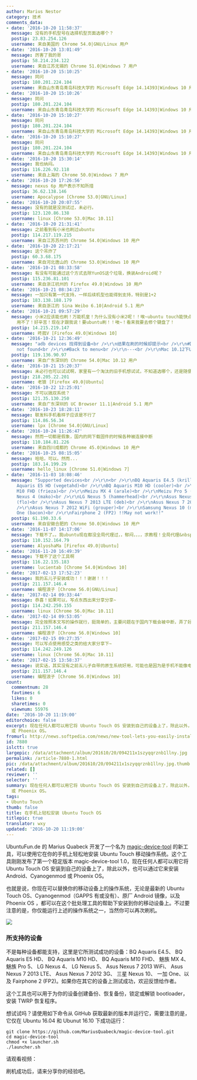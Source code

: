 ```yaml
---
author: Marius Nestor
category: 技术
comments_data:
- date: '2016-10-20 11:58:37'
  message: 没有的手机型号在选择机型页面选哪个？
  postip: 23.83.254.126
  username: 来自美国的 Chrome 54.0|GNU/Linux 用户
- date: '2016-10-20 13:01:49'
  message: 厉害了我的哥
  postip: 58.214.234.122
  username: 来自江苏无锡的 Chrome 51.0|Windows 7 用户
- date: '2016-10-20 15:10:25'
  message: 同问
  postip: 180.201.224.104
  username: 来自山东青岛青岛科技大学的 Microsoft Edge 14.14393|Windows 10 用户
- date: '2016-10-20 15:10:26'
  message: 同问
  postip: 180.201.224.104
  username: 来自山东青岛青岛科技大学的 Microsoft Edge 14.14393|Windows 10 用户
- date: '2016-10-20 15:10:27'
  message: 同问
  postip: 180.201.224.104
  username: 来自山东青岛青岛科技大学的 Microsoft Edge 14.14393|Windows 10 用户
- date: '2016-10-20 15:10:27'
  message: 同问
  postip: 180.201.224.104
  username: 来自山东青岛青岛科技大学的 Microsoft Edge 14.14393|Windows 10 用户
- date: '2016-10-20 15:30:14'
  message: 我也纳闷。
  postip: 116.226.92.118
  username: 来自上海的 Chrome 50.0|Windows 7 用户
- date: '2016-10-20 17:26:56'
  message: nexus 6p 用户表示不知所措
  postip: 36.62.138.146
  username: Apocalypse [Chrome 53.0|GNU/Linux]
- date: '2016-10-20 20:07:55'
  message: 没有的就是没测试过，未必行。
  postip: 123.120.86.138
  username: linux [Chrome 53.0|Mac 10.11]
- date: '2016-10-20 21:31:41'
  message: 之前看到有小米也刷过ubuntu
  postip: 114.217.119.215
  username: 来自江苏苏州的 Chrome 54.0|Windows 10 用户
- date: '2016-10-20 22:17:21'
  message: 这个吊炸了
  postip: 60.3.68.175
  username: 来自河北唐山的 Chrome 53.0|Windows 10 用户
- date: '2016-10-21 08:33:58'
  message: 有没有可能通过这个方式去除YunOS这个垃圾，换装Android呢？
  postip: 115.236.81.101
  username: 来自浙江杭州的 Firefox 49.0|Windows 10 用户
- date: '2016-10-21 08:34:23'
  message: 一加只有第一代支持，一样后续机型也能得到支持，特别是1+2
  postip: 183.138.188.179
  username: 来自浙江的 Sina Weibo 6.10|Android 5.1 用户
- date: '2016-10-21 09:57:29'
  message: 小米2应该能也刷！万能机皇！为什么没有小米2呢！！唉~ubuntu touch能快点嘛！我的手提已经换以mac pro了！！之前那一台键盘错了个J键！！！好郁闷！！vim
    用不了！好辛苦！现在才跟我说！要ubuntu刷！！唉~！看来我要去修个键盘了！
  postip: 14.215.219.147
  username: 咚菰V [Firefox 49.0|Windows 10]
- date: '2016-10-21 12:36:49'
  message: "adb devices 找得到设备<br />\r\n结果在刷的时候却提示<br />\r\n#Detecting device<br />\r\n#Device
    not found<br />\r\n#Back to menu<br />\r\n---<br />\r\nMac 10.12下Ubuntu 16.04虚拟机"
  postip: 119.136.90.97
  username: 来自广东深圳的 Chrome 54.0|Mac 10.12 用户
- date: '2016-10-21 15:20:37'
  message: 未必行也可以试试啊，家里有一个淘汰的旧手机想试试，不知道选哪个，还是随便选一个？
  postip: 218.205.22.201
  username: 老狼 [Firefox 49.0|Ubuntu]
- date: '2016-10-22 12:25:01'
  message: 不可以搞双系统？
  postip: 121.35.130.250
  username: 来自广东深圳的 UC Browser 11.1|Android 5.1 用户
- date: '2016-10-23 18:28:11'
  message: 联发科手机看样子应该是不行了
  postip: 114.86.56.34
  username: lpx [Chrome 54.0|GNU/Linux]
- date: '2016-10-24 11:26:47'
  message: 然而一切都是假象，国内的网下载固件的时候各种被连接中断
  postip: 110.184.81.226
  username: 来自四川成都的 Chrome 45.0|Windows 10 用户
- date: '2016-10-25 08:15:05'
  message: 哈哈，可以。然而...
  postip: 183.14.199.29
  username: hello_linux [Chrome 51.0|Windows 7]
- date: '2016-11-03 18:08:46'
  message: "Supported devices<br />\r\n<br />\r\nBQ Aquaris E4.5 (krillin)<br />\r\nBQ
    Aquaris E5 HD (vegetahd)<br />\r\nBQ Aquaris M10 HD (cooler)<br />\r\nBQ Aquaris
    M10 FHD (frieza)<br />\r\nMeizu MX 4 (arale)<br />\r\nMeizu Pro 5 (turbo)<br />\r\nLG
    Nexus 4 (mako)<br />\r\nLG Nexus 5 (hammerhead)<br />\r\nAsus Nexus 7 2013 WiFi
    (flo)<br />\r\nAsus Nexus 7 2013 LTE (deb)<br />\r\nAsus Nexus 7 2012 3G (tilapia)<br
    />\r\nAsus Nexus 7 2012 WiFi (grouper)<br />\r\nSamsung Nexus 10 (manta)<br />\r\nOnePlus
    One (bacon)<br />\r\nFairphone 2 (FP2) !!May not work!!"
  postip: 61.190.33.6
  username: 来自安徽合肥的 Chrome 50.0|Windows 10 用户
- date: '2016-11-07 14:17:06'
  message: 下载不了。。我ubuntu现在都没全局代理过，，郁闷，，，，求教程！全局代理&nbsp;&nbsp;至少能用的，，，谷歌上搜索的 很多办法用不了呀～～～
  postip: 110.152.164.79
  username: AlyoshaMa [Firefox 49.0|Ubuntu]
- date: '2016-11-20 16:49:39'
  message: 下载不了这个工具啊
  postip: 116.22.135.183
  username: lucientab [Chrome 54.0|Windows 10]
- date: '2017-02-13 17:52:23'
  message: 我的五儿子安装成功！！！谢谢！！！
  postip: 211.157.146.4
  username: 编程浪子 [Chrome 56.0|GNU/Linux]
- date: '2017-02-14 09:33:44'
  message: 恭喜！如果可以，写点东西出来分享分享~
  postip: 114.242.250.155
  username: linux [Chrome 56.0|Mac 10.11]
- date: '2017-02-14 09:53:05'
  message: 完全按照本文写的操作就行，挺简单的，主要问题在于国内下载会被中断，弄了好几天才成功
  postip: 211.157.146.4
  username: 编程浪子 [Chrome 56.0|Windows 10]
- date: '2017-02-15 09:27:35'
  message: 可以写点使用感受之类的给大家分享下~
  postip: 114.242.249.126
  username: linux [Chrome 56.0|Mac 10.11]
- date: '2017-02-15 13:58:37'
  message: 说实话，其实没有之前五儿子自带的原生系统好用，可能也是因为是手机不能像电脑操作那么方便的缘故。首先没有桌面，用着可能不太习惯；然后就是支持的软件少了点，而且我的手机上浏览器还不能用，总是闪退，这点比较蛋疼。有点就是显示很漂亮，细节处理的很好，很ubuntu，接打电话啥的没问题。总体来说能安装的尽量安装玩一玩，尝试一下，可以当作备用机使用，不建议当作主机使用。
  postip: 211.157.146.4
  username: 编程浪子 [Chrome 56.0|Windows 10]
count:
  commentnum: 28
  favtimes: 6
  likes: 0
  sharetimes: 0
  viewnum: 55976
date: '2016-10-20 11:19:00'
editorchoice: false
excerpt: 现在任何人都可以用它将 Ubuntu Touch OS 安装到自己的设备上了，除此以外，也可以通过它来安装 Android、Cyanogenmod
  或 Phoenix OS。
fromurl: http://news.softpedia.com/news/new-tool-lets-you-easily-install-ubuntu-touch-os-on-your-devices-with-dual-boot-509386.shtml
id: 7880
islctt: true
largepic: /data/attachment/album/201610/20/094211x1szyqqrznb1llny.jpg
permalink: /article-7880-1.html
pic: /data/attachment/album/201610/20/094211x1szyqqrznb1llny.jpg.thumb.jpg
related: []
reviewer: ''
selector: ''
summary: 现在任何人都可以用它将 Ubuntu Touch OS 安装到自己的设备上了，除此以外，也可以通过它来安装 Android、Cyanogenmod
  或 Phoenix OS。
tags:
- Ubuntu Touch
thumb: false
title: 在手机上轻松安装 Ubuntu Touch OS
titlepic: true
translator: wxy
updated: '2016-10-20 11:19:00'
---
```


UbuntuFun.de 的 Marius Quabeck 开发了一个名为 [magic-device-tool](https://github.com/MariusQuabeck/magic-device-tool) 的新工具，可以使用它在你的手机上轻松地安装 Ubuntu Touch 移动操作系统。这个工具刚刚发布了第一个稳定版本 magic-device-tool 1.0，现在任何人都可以用它将 Ubuntu Touch OS 安装到自己的设备上了，除此以外，也可以通过它来安装 Android、Cyanogenmod 或 Phoenix OS。


也就是说，你现在可以替换你的移动设备上的操作系统，无论是最新的 Ubuntu Touch OS、Cyanogenmod（GAPPS 有或没有）、原厂 Android 镜像，以及 Phoenix OS ，都可以在这个批处理工具的帮助下安装到你的移动设备上。不过要注意的是，你仅能运行上述的操作系统之一，当然你可以再次刷机。


![](/data/attachment/album/201610/20/094211x1szyqqrznb1llny.jpg)


### 所支持的设备


不是每种设备都能支持，这里是它所测试成功的设备：BQ Aquaris E4.5、 BQ Aquaris E5 HD、 BQ Aquaris M10 HD、 BQ Aquaris M10 FHD、 魅族 MX 4、 魅族 Pro 5、 LG Nexus 4、 LG Nexus 5、 Asus Nexus 7 2013 WiFi、 Asus Nexus 7 2013 LTE、 Asus Nexus 7 2012 3G、 三星 Nexus 10、 一加 One、以及 Fairphone 2 (FP2)。如果你在其它的设备上测试成功，欢迎反馈给作者。


这个工具也可以用于为你的设备创建备份、恢复备份，锁定或解锁 bootloader，安装 TWRP 恢复程序。


想试试吗？请使用如下命令从 GitHub 获取最新的版本并运行它，需要注意的是，它仅在 Ubuntu 16.04 和 Ubunut 16.10 下成功运行：



```
git clone https://github.com/MariusQuabeck/magic-device-tool.git
cd magic-device-tool
chmod +x launcher.sh
./launcher.sh
```

请观看视频：







刷机成功后，请来分享你的经验吧。